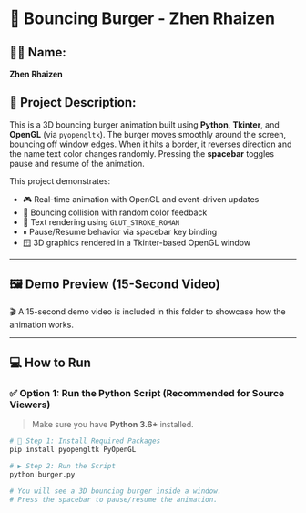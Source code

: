 # 🍔 Bouncing Burger - Zhen Rhaizen

## 👨‍💻 Name:
**Zhen Rhaizen**

## 🎯 Project Description:
This is a 3D bouncing burger animation built using **Python**, **Tkinter**, and **OpenGL** (via `pyopengltk`). The burger moves smoothly around the screen, bouncing off window edges. When it hits a border, it reverses direction and the name text color changes randomly. Pressing the **spacebar** toggles pause and resume of the animation.

This project demonstrates:
- 🎮 Real-time animation with OpenGL and event-driven updates  
- 🔁 Bouncing collision with random color feedback  
- 🧠 Text rendering using `GLUT_STROKE_ROMAN`  
- ⏸ Pause/Resume behavior via spacebar key binding  
- 🪟 3D graphics rendered in a Tkinter-based OpenGL window  

---

## 🖼 Demo Preview (15-Second Video)
🎬 A 15-second demo video is included in this folder to showcase how the animation works.

---

## 💻 How to Run

### ✅ Option 1: Run the Python Script (Recommended for Source Viewers)

> Make sure you have **Python 3.6+** installed.

```bash
# 🧰 Step 1: Install Required Packages
pip install pyopengltk PyOpenGL

# ▶️ Step 2: Run the Script
python burger.py

# You will see a 3D bouncing burger inside a window.
# Press the spacebar to pause/resume the animation.
